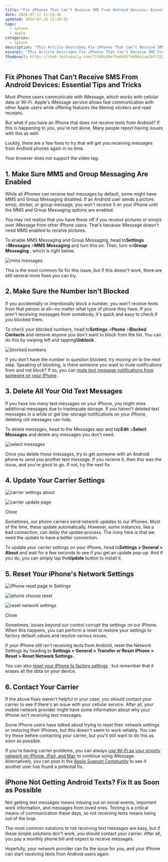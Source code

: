 ```yaml
---
title: "Fix iPhones That Can’t Receive SMS From Android Devices: Essential Tips and Tricks"
date: 2024-07-17 21:24:48
updated: 2024-07-20 11:29:51
tags:
  - iphone
  - apple
categories:
  - iphone
description: "This Article Describes Fix iPhones That Can’t Receive SMS From Android Devices: Essential Tips and Tricks"
excerpt: "This Article Describes Fix iPhones That Can’t Receive SMS From Android Devices: Essential Tips and Tricks"
thumbnail: https://thmb.techidaily.com/f1f88a30ef6a6045fdd8de1ae1bff22298ec89fff91a1dcd9baaedda62548cb2.jpg
---
```


## Fix iPhones That Can’t Receive SMS From Android Devices: Essential Tips and Tricks

 Most iPhone users communicate with iMessage, which works with cellular data or Wi-Fi. Apple's iMessage service allows fast communication with other Apple users while offering features like Memoji stickers and read receipts.

 But what if you have an iPhone that does not receive texts from Android? If this is happening to you, you're not alone. Many people report having issues with this as well.

 Luckily, there are a few fixes to try that will get you receiving messages from Android phones again in no time.

 Your browser does not support the video tag.

## 1\. Make Sure MMS and Group Messaging Are Enabled

 While all iPhones can receive text messages by default, some might have MMS and Group Messaging disabled. If an Android user sends a picture, emoji, sticker, or group message, you won't receive it on your iPhone until the MMS and Group Messaging options are enabled.

 You may not realize that you have these off if you receive pictures or emojis over iMessage from other iPhone users. That's because iMessage doesn't need MMS enabled to receive pictures.

 To enable MMS Messaging and Group Messaging, head to**Settings** \>**Messages** \>**MMS** **Messaging** and turn this on. Then, turn on**Group Messaging** , which is right below.

![mms messages](https://static1.makeuseofimages.com/wordpress/wp-content/uploads/2022/02/mms-messages.jpg)

 This is the most common fix for this issue, but if this doesn't work, there are still several more fixes you can try.

## 2\. Make Sure the Number Isn't Blocked

 If you accidentally or intentionally block a number, you won't receive texts from that person at all—no matter what type of phone they have. If you aren't receiving messages from somebody, it's quick and easy to check if you blocked them.

 To check your blocked numbers, head to**Settings** \>**Phone** \>**Blocked Contacts** and remove anyone you don't want to block from the list. You can do this by swiping left and tapping**Unblock** .

![blocked numbers](https://static1.makeuseofimages.com/wordpress/wp-content/uploads/2022/02/blocked-numbers.jpg)

 If you don't have the number in question blocked, try moving on to the next step. Speaking of blocking, is there someone you want to mute notifications from and not block? If so, you can [mute text message notifications from someone on your iPhone](http://www.makeuseof.com/how-to-mute-text-message-notifications-person-iphone/) .

## 3\. Delete All Your Old Text Messages

 If you have too many text messages on your iPhone, you might miss additional messages due to inadequate storage. If you haven't deleted text messages in a while or get low-storage notifications on your iPhone, deleting old messages can help.

 To delete messages, head to the Messages app and tap**Edit** \>**Select Messages** and delete any messages you don't need.

![select messages](https://static1.makeuseofimages.com/wordpress/wp-content/uploads/2022/02/select-messages.jpg)

 Once you delete these messages, try to get someone with an Android phone to send you another text message. If you receive it, then this was the issue, and you're good to go. If not, try the next fix.

## 4\. Update Your Carrier Settings

![carrier settings about](https://static1.makeuseofimages.com/wordpress/wp-content/uploads/2023/04/carrier-settings-about.jpg)

![carrier update page](https://static1.makeuseofimages.com/wordpress/wp-content/uploads/2023/04/carrier-update-page.jpg)

Close

 Sometimes, our phone carriers send network updates to our iPhones. Most of the time, these update automatically. However, some instances, like a bad connection, can delay the update process. The irony here is that we need the update to have a better connection.

 To update your carrier settings on your iPhone, head to**Settings > General > About** and wait for a few seconds to see if you get an update pop-up. And if you do, you can simply tap the**Update** button to install it.

## 5\. Reset Your iPhone's Network Settings

![iPhone reset page in Settings](https://static1.makeuseofimages.com/wordpress/wp-content/uploads/2023/04/iphone-reset-page.jpg)

![iphone choose reset](https://static1.makeuseofimages.com/wordpress/wp-content/uploads/2023/04/iphone-choose-reset.jpg)

![reset network settings](https://static1.makeuseofimages.com/wordpress/wp-content/uploads/2023/04/reset-network-settings.jpg)

Close

 Sometimes, issues beyond our control corrupt the settings on our iPhone. When this happens, you can perform a reset to restore your settings to factory default values and resolve various issues.

 If your iPhone still isn't receiving texts from Android, reset the Network Settings by heading to **Settings > General > Transfer or Reset iPhone > Reset > Reset Network Settings** .

 You can also [reset your iPhone to factory settings](https://www.makeuseof.com/tag/how-to-factory-reset-iphone-ipad/) , but remember that it erases all the data on your device.

## 6\. Contact Your Carrier

 If the above fixes weren't helpful in your case, you should contact your carrier to see if there's an issue with your cellular service. After all, your mobile network provider might have some information about why your iPhone isn't receiving text messages.

 Some iPhone users have talked about trying to reset their network settings or restoring their iPhones, but this doesn't seem to work reliably. You can try these before contacting your carrier, but you'll still want to do this as soon as possible.

 If you're having carrier problems, you can always [use Wi-Fi as your priority network on iPhone, iPad, and Mac](http://www.makeuseof.com/how-to-set-iphone-wifi-priority/) to continue using iMessage. Alternatively, you can post in the [Apple Support Community](https://discussions.apple.com/welcome) to see if another user has found a potential fix.

## iPhone Not Getting Android Texts? Fix It as Soon as Possible

 Not getting text messages means missing out on social events, important work information, and messages from loved ones. Texting is a critical means of communication these days, so not receiving texts means being out of the loop.

 The most common solutions to not receiving text messages are easy, but if these simple solutions don't work, you should contact your carrier. After all, you pay a monthly phone bill and expect to receive messages.

 Hopefully, your network provider can fix the issue for you, and your iPhone can start receiving texts from Android users again.

<ins class="adsbygoogle"
     style="display:block"
     data-ad-format="autorelaxed"
     data-ad-client="ca-pub-7571918770474297"
     data-ad-slot="1223367746"></ins>



<ins class="adsbygoogle"
     style="display:block"
     data-ad-client="ca-pub-7571918770474297"
     data-ad-slot="8358498916"
     data-ad-format="auto"
     data-full-width-responsive="true"></ins>
